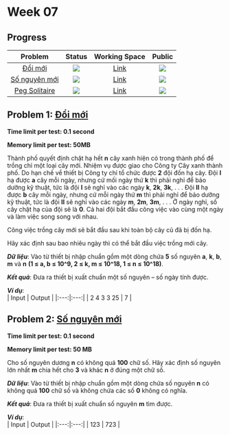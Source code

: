 # Week 07

## Progress
| Problem | Status | Working Space | Public |
|:---:|:---:|:--:|:--:|
| [Đổi mới](https://khmt.uit.edu.vn/wecode/cs112.2021/assignment/5/8) | ![](https://img.shields.io/badge/-Accepted-brightgreen) | [Link](https://colab.research.google.com/drive/1-xAlHd5WjiV6wja5_qRNNtKTuGyOI622?authuser=1#scrollTo=RB0AzZtRXGw4) | ![](https://img.shields.io/badge/-YES-brightgreen)   
| [Số nguyên mới](https://khmt.uit.edu.vn/wecode/cs112.2021/assignment/5/15) | ![](https://img.shields.io/badge/-Accepted-brightgreen) | [Link](https://colab.research.google.com/drive/1JUVQd7DVZ7bifhna_ZeYSDciyIo64v67?usp=sharing)  | ![](https://img.shields.io/badge/-YES-brightgreen)    
| [Peg Solitaire](https://github.com/BTrDung/Peg_Solitaire) | ![](https://img.shields.io/badge/-Completed-brightgreen) | [Link](https://github.com/BTrDung/Peg_Solitaire) | ![](https://img.shields.io/badge/-YES-brightgreen)   | 
## Problem 1: [Đổi mới](https://khmt.uit.edu.vn/wecode/cs112.2021/assignment/5/8)
**Time limit per test: 0.1 second**   

**Memory limit per test: 50MB**   
   
Thành phố quyết định chặt hạ hết **n** cây xanh hiện có trong thành phố để trồng chỉ một loại cây mới. Nhiệm vụ được giao cho Công ty Cây xanh thành phố. Do hạn chế về thiết bị Công ty chỉ tổ chức được **2** đội đốn hạ cây. Đội **I** hạ được **a** cây mỗi ngày, nhưng cứ mối ngày thứ **k** thì phải nghỉ để bảo dưỡng kỹ thuật, tức là đội **I** sẽ nghỉ vào các ngày **k**, **2k**, **3k**, . . . Đội **II** hạ được **b** cây mỗi ngày, nhưng cứ mỗi ngày thứ **m** thì phải nghỉ để bảo dưỡng kỹ thuật, tức là đội **II** sẽ nghỉ vào các ngày **m**, **2m**, **3m**, . . . Ở ngày nghỉ, số cây chặt hạ của đội sẽ là **0**. Cả hai đội bắt đầu công việc vào cùng một ngày và làm việc song song với nhau.   

Công việc trồng cây mới sẽ bắt đầu sau khi toàn bộ cây cũ đã bị đốn hạ.   

Hãy xác định sau bao nhiêu ngày thì có thể bắt đầu việc trồng mới cây.   

***Dữ liệu***: Vào từ thiết bị nhập chuẩn gồm một dòng chứa **5** số nguyên **a**, **k**, **b**, **m** và **n** **(1 ≤ a, b ≤ 10^9, 2 ≤ k, m ≤ 10^18, 1 ≤ n ≤ 10^18)**.   

***Kết quả***: Đưa ra thiết bị xuất chuẩn một số nguyên – số ngày tính được.     

***Ví dụ***:    
| Input | Output |
|:---:|:---:|
| 2 4 3 3 25 | 7 |


## Problem 2: [Số nguyên mới](https://khmt.uit.edu.vn/wecode/cs112.2021/assignment/5/15)   
**Time limit per test: 0.1 second**     

**Memory limit per test: 50 MB**    

Cho số nguyên dương **n** có không quá **100** chữ số. Hãy xác định số nguyên lớn nhất **m** chia hết cho **3** và khác **n** ở đúng một chữ số.   

***Dữ liệu***: Vào từ thiết bị nhập chuẩn gồm một dòng chứa số nguyên **n** có không quá **100** chữ số và không chứa các số **0** không có nghĩa.   

***Kết quả***: Đưa ra thiết bị xuất chuẩn số nguyên **m** tìm được.    

***Ví dụ***:    
| Input | Output |
|:---:|:---:|
| 123 | 723 |

